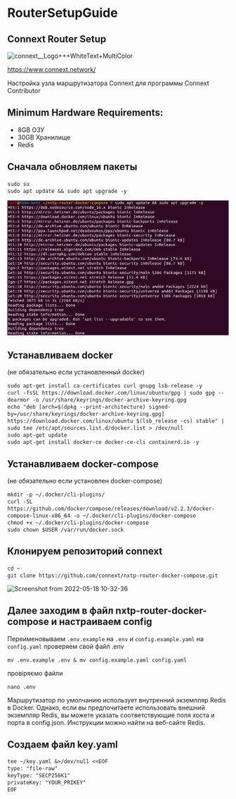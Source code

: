 # RouterSetupGuide

## Connext Router Setup

![connext__Logo+++WhiteText+MultiColor](https://user-images.githubusercontent.com/59205554/168988145-b6f4848e-fcde-4ff0-9470-565c20f499b3.png)


https://www.connext.network/

Настройка узла маршрутизатора Connext для программы Connext Contributor

## Minimum Hardware Requirements:
* 8GB ОЗУ
* 30GB Хранилище
* Redis
## Cначала обновляем пакеты
```
sudo su
sudo apt update && sudo apt upgrade -y

```
![Image text](https://github.com/cybernekit/RouterSetupGuide/blob/main/img/Screenshot%20from%202022-05-17%2016-49-11.png)
## Устанавливаем docker
(не обязательно если установленный docker)
```
sudo apt-get install ca-certificates curl gnupg lsb-release -y
curl -fsSL https://download.docker.com/linux/ubuntu/gpg | sudo gpg --dearmor -o /usr/share/keyrings/docker-archive-keyring.gpg
echo "deb [arch=$(dpkg --print-architecture) signed-by=/usr/share/keyrings/docker-archive-keyring.gpg] https://download.docker.com/linux/ubuntu $(lsb_release -cs) stable" | sudo tee /etc/apt/sources.list.d/docker.list > /dev/null
sudo apt-get update
sudo apt-get install docker-ce docker-ce-cli containerd.io -y

```
## Устанавливаем docker-compose
(не обязательно если установлен docker-compose)
```
mkdir -p ~/.docker/cli-plugins/
curl -SL https://github.com/docker/compose/releases/download/v2.2.3/docker-compose-linux-x86_64 -o ~/.docker/cli-plugins/docker-compose
chmod +x ~/.docker/cli-plugins/docker-compose
sudo chown $USER /var/run/docker.sock

```
## Клонируем репозиторий connext
```
cd ~
git clone https://github.com/connext/nxtp-router-docker-compose.git

```
![Screenshot from 2022-05-18 10-32-36](https://user-images.githubusercontent.com/59205554/168983093-7e8d6b0d-41f4-4d33-bd2d-4d416c20b6e9.png)
## Далее заходим в файл nxtp-router-docker-compose и настраиваем config
Переименовываем ```.env.example``` на ```.env``` и ```config.example.yaml``` на  ```config.yaml``` проверяем свой файл .env
```
mv .env.example .env & mv config.example.yaml config.yaml
```
провіряємо файли
```
nano .env
```

Маршрутизатор по умолчанию использует внутренний экземпляр Redis в Docker. Однако, если вы предпочитаете использовать внешний экземпляр Redis, вы можете указать соответствующие поля хоста и порта в config.json. Инструкции можно найти на веб-сайте Redis.

## Создаем файл key.yaml

```
tee ~/key.yaml &>/dev/null <<EOF
type: "file-raw"
keyType: "SECP256K1"
privateKey: "YOUR_PRIKEY"
EOF

```

